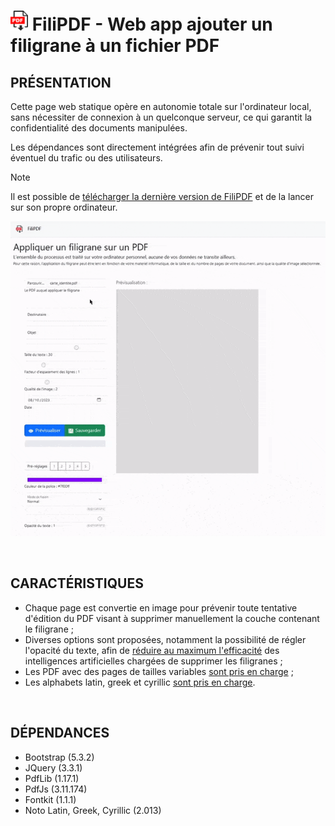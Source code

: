 # <img src="../res/img/favicon.png" alt="filipdf logo" width="28"  height="32"/> FiliPDF - Web app ajouter un filigrane à un fichier PDF

## PRÉSENTATION
Cette page web statique opère en autonomie totale sur l'ordinateur local, sans nécessiter de connexion à un quelconque serveur, ce qui garantit la confidentialité des documents manipulées.  

Les dépendances sont directement intégrées afin de prévenir tout suivi éventuel du trafic ou des utilisateurs.  

> [!NOTE]  
> Il est possible de [télécharger la dernière version de FiliPDF](https://github.com/PhilJbt/FiliPDF/releases/latest/download/FiliPDF.zip) et de la lancer sur son propre ordinateur.

![](demo.gif)

&#160;

## CARACTÉRISTIQUES
- Chaque page est convertie en image pour prévenir toute tentative d'édition du PDF visant à supprimer manuellement la couche contenant le filigrane ;
- Diverses options sont proposées, notamment la possibilité de régler l'opacité du texte, afin de [réduire au maximum l'efficacité](options/opacity.md) des intelligences artificielles chargées de supprimer les filigranes ;
- Les PDF avec des pages de tailles variables [sont pris en charge](features/multiplesize.md) ;
- Les alphabets latin, greek et cyrillic [sont pris en charge](features/glyphs.md).

&#160;

## DÉPENDANCES
- Bootstrap (5.3.2)
- JQuery (3.3.1)
- PdfLib (1.17.1)
- PdfJs (3.11.174)
- Fontkit (1.1.1)
- Noto Latin, Greek, Cyrillic (2.013)
